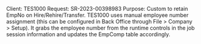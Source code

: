 Client: TES1000
Request: SR-2023-00398983
Purpose: Custom to retain EmpNo on Hire/Rehire/Transfer. TES1000 uses manual employee number assignment (this can be configured in Back Office through File > Company > Setup). It grabs the employee number from the runtime controls in the job session information and updates the EmpComp table accordingly.

